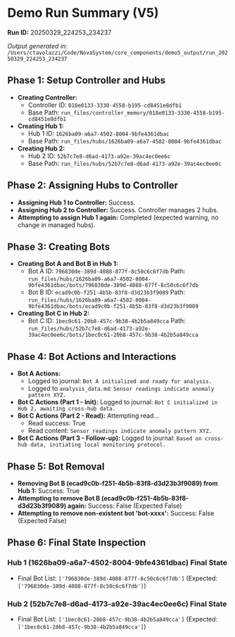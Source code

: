 # Demo Run Summary (V5)
**Run ID:** 20250329_224253_234237

*Output generated in:* `/Users/ctavolazzi/Code/NovaSystem/core_components/demo5_output/run_20250329_224253_234237`

## Phase 1: Setup Controller and Hubs

- **Creating Controller:**
  - Controller ID: `018e0133-3330-4558-b195-cd8451e8dfb1`
  - Base Path: `run_files/controller_memory/018e0133-3330-4558-b195-cd8451e8dfb1`
- **Creating Hub 1:**
  - Hub 1 ID: `1626ba09-a6a7-4502-8004-9bfe4361dbac`
  - Base Path: `run_files/hubs/1626ba09-a6a7-4502-8004-9bfe4361dbac`
- **Creating Hub 2:**
  - Hub 2 ID: `52b7c7e8-d6ad-4173-a92e-39ac4ec0ee6c`
  - Base Path: `run_files/hubs/52b7c7e8-d6ad-4173-a92e-39ac4ec0ee6c`

## Phase 2: Assigning Hubs to Controller

- **Assigning Hub 1 to Controller:** Success.
- **Assigning Hub 2 to Controller:** Success. Controller manages 2 hubs.
- **Attempting to assign Hub 1 again:** Completed (expected warning, no change in managed hubs).

## Phase 3: Creating Bots

- **Creating Bot A and Bot B in Hub 1:**
  - Bot A ID: `796830de-389d-4088-877f-8c50c6c6f7db` Path: `run_files/hubs/1626ba09-a6a7-4502-8004-9bfe4361dbac/bots/796830de-389d-4088-877f-8c50c6c6f7db`
  - Bot B ID: `ecad9c0b-f251-4b5b-83f8-d3d23b3f9089` Path: `run_files/hubs/1626ba09-a6a7-4502-8004-9bfe4361dbac/bots/ecad9c0b-f251-4b5b-83f8-d3d23b3f9089`
- **Creating Bot C in Hub 2:**
  - Bot C ID: `1bec0c61-20b8-457c-9b38-4b2b5a849cca` Path: `run_files/hubs/52b7c7e8-d6ad-4173-a92e-39ac4ec0ee6c/bots/1bec0c61-20b8-457c-9b38-4b2b5a849cca`

## Phase 4: Bot Actions and Interactions

- **Bot A Actions:**
  - Logged to journal: `Bot A initialized and ready for analysis.`
  - Logged to `analysis_data.md`: `Sensor readings indicate anomaly pattern XYZ.`
- **Bot C Actions (Part 1 - Init):** Logged to journal: `Bot C initialized in Hub 2, awaiting cross-hub data.`
- **Bot C Actions (Part 2 - Read):** Attempting read...
  - Read success: True
  - Read content: `Sensor readings indicate anomaly pattern XYZ.`
- **Bot C Actions (Part 3 - Follow-up):** Logged to journal: `Based on cross-hub data, initiating local monitoring protocol.`

## Phase 5: Bot Removal

- **Removing Bot B (ecad9c0b-f251-4b5b-83f8-d3d23b3f9089) from Hub 1:** Success: True
- **Attempting to remove Bot B (ecad9c0b-f251-4b5b-83f8-d3d23b3f9089) again:** Success: False (Expected False)
- **Attempting to remove non-existent bot 'bot-xxxx':** Success: False (Expected False)

## Phase 6: Final State Inspection

### Hub 1 (1626ba09-a6a7-4502-8004-9bfe4361dbac) Final State
- Final Bot List: `['796830de-389d-4088-877f-8c50c6c6f7db']` (Expected: `['796830de-389d-4088-877f-8c50c6c6f7db']`)
### Hub 2 (52b7c7e8-d6ad-4173-a92e-39ac4ec0ee6c) Final State
- Final Bot List: `['1bec0c61-20b8-457c-9b38-4b2b5a849cca']` (Expected: `['1bec0c61-20b8-457c-9b38-4b2b5a849cca']`)